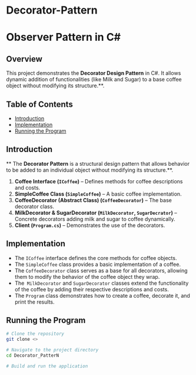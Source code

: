 # Decorator-Pattern

# Observer Pattern in C#

## Overview
This project demonstrates the **Decorator Design Pattern** in C#. It allows dynamic addition of functionalities (like Milk and Sugar) to a base coffee object without modifying its structure.**.

## Table of Contents
- [Introduction](#introduction)
- [Implementation](#implementation)
- [Running the Program](#running-the-program)

## Introduction
** The **Decorator Pattern**  is a structural design pattern that allows behavior to be added to an individual object without modifying its structure.**.
1. **Coffee Interface (`ICoffee`)** – Defines methods for coffee descriptions and costs.  
2. **SimpleCoffee Class (`SimpleCoffee`)** – A basic coffee implementation.  
3. **CoffeeDecorator (Abstract Class) (`CoffeeDecorator`)** – The base decorator class.  
4. **MilkDecorator & SugarDecorator (`MilkDecorator`, `SugarDecrator`)** – Concrete decorators adding milk and sugar to coffee dynamically.  
5. **Client (`Program.cs`)** – Demonstrates the use of the decorators.  

## Implementation
- The `ICoffee` interface defines the core methods for coffee objects.
- The `SimpleCoffee` class provides a basic implementation of a coffee. 
- The `CoffeeDecorator` class serves as a base for all decorators, allowing them to modify the behavior of the coffee object they wrap.
- The` MilkDecorator` and `SugarDecorator` classes extend the functionality of the coffee by adding their respective descriptions and costs.
- The `Program` class demonstrates how to create a coffee, decorate it, and print the results.

## Running the Program
```sh
# Clone the repository
git clone <>

# Navigate to the project directory
cd Decorator_PatterN

# Build and run the application
